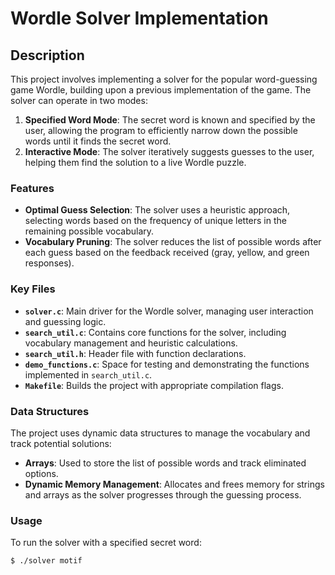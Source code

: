 # Wordle Solver Implementation

## Description

This project involves implementing a solver for the popular word-guessing game Wordle, building upon a previous implementation of the game. The solver can operate in two modes: 

1. **Specified Word Mode**: The secret word is known and specified by the user, allowing the program to efficiently narrow down the possible words until it finds the secret word.
2. **Interactive Mode**: The solver iteratively suggests guesses to the user, helping them find the solution to a live Wordle puzzle.

### Features

- **Optimal Guess Selection**: The solver uses a heuristic approach, selecting words based on the frequency of unique letters in the remaining possible vocabulary.
- **Vocabulary Pruning**: The solver reduces the list of possible words after each guess based on the feedback received (gray, yellow, and green responses).

### Key Files

- **`solver.c`**: Main driver for the Wordle solver, managing user interaction and guessing logic.
- **`search_util.c`**: Contains core functions for the solver, including vocabulary management and heuristic calculations.
- **`search_util.h`**: Header file with function declarations.
- **`demo_functions.c`**: Space for testing and demonstrating the functions implemented in `search_util.c`.
- **`Makefile`**: Builds the project with appropriate compilation flags.

### Data Structures

The project uses dynamic data structures to manage the vocabulary and track potential solutions:

- **Arrays**: Used to store the list of possible words and track eliminated options.
- **Dynamic Memory Management**: Allocates and frees memory for strings and arrays as the solver progresses through the guessing process.

### Usage

To run the solver with a specified secret word:

```bash
$ ./solver motif